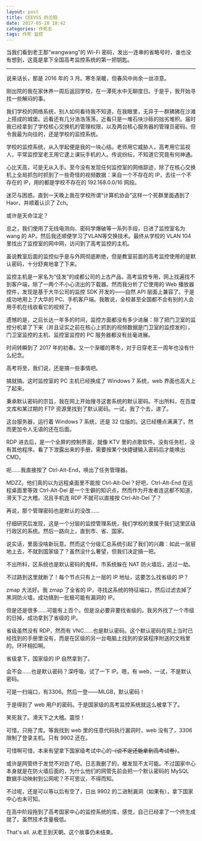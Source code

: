 ```yaml
---
layout: post
title: CEEVSS 的沦陷
date: 2017-05-28 18:42
categories: 作死志
tags: 作死 监控
---
```

当我们看到老王那“wangwang”的 Wi-Fi 密码，发出一连串的省略号时，谁也没有想到，这竟是拿下全国高考监控系统的第一把钥匙。

-------------------------

说来话长，那是 2016 年的 3 月。寒冬渐暖，但春风中尚余一丝凉意。

刚出院的我在家休养一周后返回学校，在一潭死水中无聊度日。于是乎，我开始寻找一些解闷的事。

我们学校的网络系统，别人如何看待我不知道，在我眼里，无异于一群狒狒在沙滩上搭成的城堡。远看还有几分浩浩荡荡，近看只是一堆石块沙砾的拙劣堆积。届时我已经拿到了学校核心交换机的管理权限，以及两台核心服务器的管理员密码。但令我最为向往的，还是学校的监控系统。

学校的监控系统，从入学起便是我的一块心结。老师用它威胁人，高考用它监视人，平常监控室老王用它逮上课玩手机的人。传说纷纭，不知道它究竟有何神通。

心比天高，可是无从入手。至今没有发现任何监控室的网络踪迹，除了在核心交换机上全局抓包时抓到了一些奇怪的视频数据：来自一个不存在的 IP，去往一个不存在的 IP，用的都是学校不存在的 192.168.0.0/16 网段。

迷茫与困惑。直到一天晚上我在学校所谓“计算机协会”这样一个死群里面遇到了 Haor，并顺着认识了 Zch。

或许是天命注定？

总之，我们使用了无线电测向、密码学爆破等一系列手段，日进了监控室名为 wang 的 AP。然后我还顺便学习了VLAN等交换技术。最终从学校的 VLAN 104 里找出了监控室的网中网，访问到了高考监控的主机。

虽说教室后面的监控似乎是与外网彻底断绝，但是教室前面的高考监控使用的是默认密码，十分舒爽地拿了下来。

监控主机是一家名为“佳发”的成都公司的上古产品，高考监控专用，网上找遍找不到客户端，除了一两个不小心流出的下载器。然而我分析了它使用的 Web 播放器控件，发现是基于大华公司的监控 SDK 开发的——自然 API 层面上兼容了。于是成功地用上了大华的 PC、手机客户端。我敢说，全校甚至全国都不会有别的人会用手机在线收看它的视频了。

遗憾的是，之后长达一年多的时间，监控方面都没有多少进展：除了把门卫室的监控分机拿了下来（并且证实之前在核心上抓到的视频数据是门卫室的监控发的），门卫室监控的主机、监控室监控的 PC 服务器都没有丝毫进展。

时间转瞬到了 2017 年的初春。又一个渐暖的寒冬，对于日穿老王一周年也没有什么纪念。

高考将至，我们说，还是搞一些事情吧。

搞就搞。这时监控室的 PC 主机已经换成了 Windows 7 系统，web 界面也高大上了起来。

秉承默认密码的宗旨，我在网上开始搜寻这套系统的默认密码。不出所料，在百度文库和某过期的 FTP 资源里找到了默认密码。一试，我了个去，进了。

这台服务器，运行着 Windows 7 系统，还是 32 位版的。这已经槽点满满了，然而更加令人无语的还在后面。

RDP 进去后，是一个全屏的控制界面，就像 KTV 里的点歌软件。没有任务栏，没有其他程序。看了下泄露出来的手册，需要按某个快捷键输入密码后才能唤出 CMD。

呃……我直接按了 Ctrl-Alt-End，唤出了任务管理器。

MDZZ。他们真的以为远程桌面里不能按 Ctrl-Alt-Del？好吧，Ctrl-Alt-End 在远程桌面里等效 Ctrl-Alt-Del 是一个生僻的知识点，然而作为开发者连这都不知道，滑天下之大稽。况且手机连 RDP 不就可以直接按 Ctrl-Alt-Del 了？

再说，那个管理密码也是默认的没改……

仔细研究后发现，这是一个分层的监控管理系统，我们学校的隶属于我们这里区级行政区的系统。然后一路向上，直到市、省、国家。

说实话，里面没啥新玩意。然而这个分级汇总系统引起了我们的兴趣：如此一层层地上去，不就到国家级了？虽然没什么奢望，但我们决定搞一把。

不出所料，区系统也是默认密码的鬼样。市系统躲在 NAT 防火墙后，逃过一劫。

不过路到这里就断了！每个节点只有上一层的 IP 地址，这要怎么找省级的 IP？

zmap 大法好。我 zmap 了全省的 IP，寻找这系统的特征端口，然后过滤去掉了黑洞防火墙，成功搞到一批极可能有漏洞的 IP。

但是还是很多……可能有上百个。但是没必要非要找省级的。我另外找了一个市级的日掉，成功拿到了省级的 IP。

省级虽然没有 RDP，然而有 VNC……也是默认密码。这个默认密码在网上当时已经找到的手册里没有，而是在区级的另一台电脑上找到的安装程序附送的文档里的。环环相扣啊。

省级拿下，国家级的 IP 自然拿到了。

会不会……也是默认密码？深呼吸，试了一下 IP。嗯，有 web，一试，不是默认密码。

可是一扫端口，有3306。然后一登——MLGB，默认密码！

于是得到了 web 用户的密码。于是国家级的高考监控系统就这么被拿下了。

笑死我了。滑天下之大稽。震惊！

可惜，只拖了库。等我找到 web 里的任意代码执行漏洞时，web 没有了，3306 限制了登录主机。只有 9902 还在。

可惜啊可惜，本来有望拿下国家级考试中心的~~（说不定还能拿到高考试卷）~~。

或许是网管终于发觉不对劲了吧。日志我删了的，被发现不太可能。不过国家中心本身就是在防火墙后面的，为什么他们的网管先前会把一个默认密码的 MySQL 数据手动映射到公网呢？不可思议，不得而知。

不过呢，还是可以等以后有空了，日出 9902 的二进制漏洞（如果有），拿下国家中心也未可知。

在高中阶段拖到了高考国家中心的监控系统的库，感觉，自己已经拿了一个终生成就了。虽然技术含量极低。

That's all. 从老王到天朝。这个故事仍未结束。

